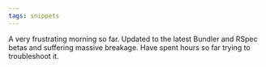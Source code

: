 ```yaml
---
tags: snippets
---
```


A very frustrating morning so far. Updated to the latest Bundler and RSpec betas and suffering massive breakage. Have spent hours so far trying to troubleshoot it.
